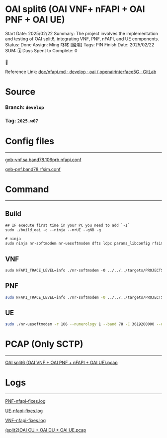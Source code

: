 # OAI split6 (OAI VNF+ nFAPI + OAI PNF + OAI UE)

Start Date: 2025/02/22
Summary: The project involves the implementation and testing of OAI split6, integrating VNF, PNF, nFAPI, and UE components.
Status: Done
Assign: Ming 咚咚 [銘鴻]
Tags: PIN
Finish Date: 2025/02/22
SUM: 🗓️ Days Spent to Complete: 0

<aside>
📃

Reference Link: [doc/nfapi.md · develop · oai / openairinterface5G · GitLab](https://gitlab.eurecom.fr/oai/openairinterface5g/-/blob/develop/doc/nfapi.md?ref_type=heads)

</aside>

# Source

[](https://gitlab.eurecom.fr/oai/openairinterface5g)

### Branch: `develop`

### Tag: `2025.w07`

# Config files

---

[gnb-vnf.sa.band78.106prb.nfapi.conf](gnb-vnf.sa.band78.106prb.nfapi.conf)

[gnb-pnf.band78.rfsim.conf](gnb-pnf.band78.rfsim.conf)

# Command

---

## Build

```css
## IF execute first time in your PC you need to add `-I`
sudo ./build_oai -c --ninja --nrUE --gNB -g

# ninja 
sudo ninja nr-softmodem nr-uesoftmodem dfts ldpc params_libconfig rfsimulator
```

## VNF

```css
sudo NFAPI_TRACE_LEVEL=info ./nr-softmodem -O ../../../targets/PROJECTS/GENERIC-NR-5GC/CONF/gnb-vnf.sa.band78.106prb.nfapi.conf --nfapi VNF
```

## PNF

```bash
sudo NFAPI_TRACE_LEVEL=info ./nr-softmodem -O ../../../targets/PROJECTS/GENERIC-NR-5GC/CONF/gnb-pnf.band78.rfsim.conf --nfapi PNF --rfsim 
```

## UE

```bash
sudo ./nr-uesoftmodem -r 106 --numerology 1 --band 78 -C 3619200000 --uicc0.imsi 001010000000001 --rfsim 
```

# PCAP (Only SCTP)

---

[OAI split6 (OAI VNF + OAI PNF + nFAPI + OAI UE).pcap](OAI_split6_(OAI_VNF__OAI_PNF__nFAPI__OAI_UE).pcap)

# Logs

---

[PNF-nfapi-fixes.log](PNF-nfapi-fixes.log)

[UE-nfapi-fixes.log](UE-nfapi-fixes.log)

[VNF-nfapi-fixes.log](VNF-nfapi-fixes.log)

[(split2)OAI CU + OAI DU + OAI UE.pcap]((split2)OAI_CU__OAI_DU__OAI_UE.pcap)